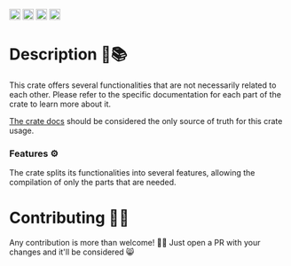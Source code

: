 [<img alt="CI Workflow" src="https://img.shields.io/github/actions/workflow/status/tsenovilla/rustilities/ci.yml?branch=main&style=for-the-badge&logo=github&label=CI" height="20">](https://github.com/tsenovilla/rustilities/actions/workflows/ci.yml)
[<img alt="Codecov" src="https://img.shields.io/codecov/c/github/tsenovilla/rustilities?style=for-the-badge&logo=codecov" height="20">](https://codecov.io/gh/tsenovilla/rustilities)
[<img alt="Crates.io" src="https://img.shields.io/crates/v/rustilities.svg?style=for-the-badge&color=fc8d62&logo=rust" height="20">](https://crates.io/crates/rustilities)
[<img alt="docs.rs" src="https://img.shields.io/badge/docs.rs-rustilities-66c2a5?style=for-the-badge&labelColor=555555&logo=docs.rs" height="20">](https://docs.rs/rustilities)

# Description 📖📚

This crate offers several functionalities that are not necessarily related to each other. 
Please refer to the specific documentation for each part of the crate to learn more about it.

[The crate docs](https://docs.rs/rustilities/latest/rustilities) should be considered the only source of truth for this crate usage.

### Features ⚙️

The crate splits its functionalities into several features, allowing the compilation of only the parts that are needed. 

# Contributing 🤝🚀

Any contribution is more than welcome! 🤝🦾 Just open a PR with your changes and it'll be considered 😸
